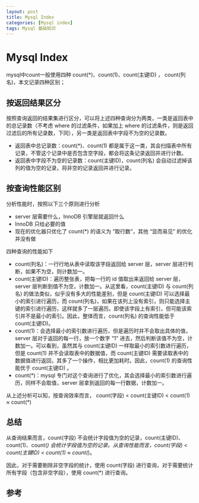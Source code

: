 ```yaml
---
layout: post
title: Mysql Index
categories: [Mysql index]
tags: Mysql 基础知识
---
```


# Mysql Index

mysql中count一般使用四种 count(*)、count(1)、count(主键ID) ， count(列名)，本文记录四种区别；

## 按返回结果区分

按照查询返回的结果集进行区分，可以将上述四种查询分为两类，一类是返回表中的总记录数（不考虑 where 的过滤条件，如果加上 where 的过滤条件，则是返回过滤后的所有记录数，下同），另一类是返回表中字段不为空的记录数。

- 返回表中总记录数：count(*)、count(1) 都是属于这一类，其会扫描表中所有记录，不管这个记录中是否包含空字段，都会将这条记录返回并进行计数。
- 返回表中字段不为空的记录数：count(主键ID)，count(列名) 会自动过滤掉该列的值为空的记录，将非空的记录返回并进行记录。

## 按查询性能区别

分析性能时，按照以下三个原则进行分析

- server 层需要什么，InnoDB 引擎层就返回什么
- InnoDB 只给必要的值
- 现在的优化器只优化了 count(*) 的语义为 “取行数”，其他 “显而易见” 的优化并没有做

四种查询的性能如下

- count(列名)：一行行地从表中读取该字段返回给 server 层，server 层进行判断，如果不为空，则计数加一。
- count(主键ID)：遍历整张表，把每一行的 id 值取出来返回给 server 层，server 层判断到值不为空，计数加一。从这里看，count(主键ID) 与 count(列名) 的做法类似，似乎没有多大的性能差别，但是 count(主键ID) 可以选择最小的索引进行遍历，而 count(列名)，如果在该列上没有索引，则只能选择主键的索引进行遍历，这样就多了一层遍历。即使该字段上有索引，但可能该索引并不是最小的索引。因此，整体而言，count(列名) 的查询性能低于count(主键ID)。
- count(1)：会选择最小的索引数进行遍历，但是遍历时并不会取出具体的值，server 层对于返回的每一行，放一个数字 “1” 进去，然后判断该值不为空，计数加一。可以看到，虽然其与 count(主键ID) 一样取最小的索引数进行遍历，但是 count(1) 并不会读取表中的数据值，而 count(主键ID) 需要读取表中的数据值进行返回，其多了一个操作，相比更加耗时。因此，count(1) 的查询性能优于 count(主键ID) 。
- count(*)：mysql 专门对这个查询进行了优化，其会选择最小的索引数进行遍历，同样不会取值，server 层拿到返回的每一行数据，计数加一。

从上述分析可以知，按查询效率而言， count(字段) < count(主键ID) < count(1) ≈ count(*)

## 总结

从查询结果而言，count(字段) 不会统计字段值为空的记录，count(主键ID)、count(1)、count(*) 会统计字段值为空的记录。从查询性能而言，count(字段) < count(主键ID) < count(1) ≈ count(*)。

因此，对于需要剔除非空字段的统计，使用 count(字段) 进行查询，对于需要统计所有字段（包含非空字段），使用 count(*) 进行查询。

## 参考
